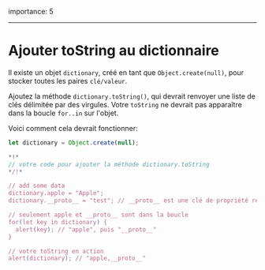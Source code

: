 importance: 5

---

# Ajouter toString au dictionnaire

Il existe un objet `dictionary`, créé en tant que `Object.create(null)`, pour stocker toutes les paires `clé/valeur`.

Ajoutez la méthode `dictionary.toString()`, qui devrait renvoyer une liste de clés délimitée par des virgules. Votre `toString` ne devrait pas apparaître dans la boucle `for..in` sur l'objet.

Voici comment cela devrait fonctionner:

```js
let dictionary = Object.create(null);

*!*
// votre code pour ajouter la méthode dictionary.toString
*/!*

// add some data
dictionary.apple = "Apple";
dictionary.__proto__ = "test"; // __proto__ est une clé de propriété régulière ici

// seulement apple et __proto__ sont dans la boucle
for(let key in dictionary) {
  alert(key); // "apple", puis "__proto__"
}  

// votre toString en action
alert(dictionary); // "apple,__proto__"
```
